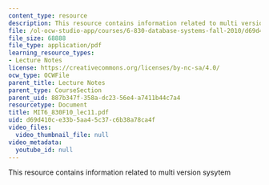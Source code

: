```yaml
---
content_type: resource
description: This resource contains information related to multi version sysytem
file: /ol-ocw-studio-app/courses/6-830-database-systems-fall-2010/d69d410ce33b5aa45c37c6b38a78ca4f_MIT6_830F10_lec11.pdf
file_size: 68888
file_type: application/pdf
learning_resource_types:
- Lecture Notes
license: https://creativecommons.org/licenses/by-nc-sa/4.0/
ocw_type: OCWFile
parent_title: Lecture Notes
parent_type: CourseSection
parent_uid: 887b347f-358a-dc23-56e4-a7411b44c7a4
resourcetype: Document
title: MIT6_830F10_lec11.pdf
uid: d69d410c-e33b-5aa4-5c37-c6b38a78ca4f
video_files:
  video_thumbnail_file: null
video_metadata:
  youtube_id: null
---
```

This resource contains information related to multi version sysytem